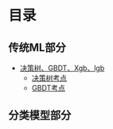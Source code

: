 # 目录

## 传统ML部分

* [决策树、GBDT、Xgb、lgb](001-DT/README.md)
  * [决策树考点](001-DT/01-decision-tree.md)
  * [GBDT考点](001-DT/02-GBDT.md)

## 分类模型部分